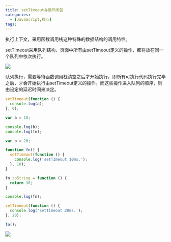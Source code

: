 ```yaml
---
title: setTimeout与循环闭包
categories:
  - [JavaScript,核心]
tags: 
---
```


执行上下文，采用函数调用栈这种特殊的数据结构的调用特性。

setTimeout采用队列结构，页面中所有由setTimeout定义的操作，都将放在同一个队列中依次执行。

![](https://s2.loli.net/2023/03/05/opT9YwiFQBy1lnG.webp)

队列执行，需要等待函数调用栈清空之后才开始执行。即所有可执行代码执行完毕之后，才会开始执行由setTimeout定义的操作。而这些操作进入队列的顺序，则由设定的延迟时间来决定。

```javascript
setTimeout(function () {
  console.log(a);
}, 0);

var a = 10;

console.log(b);
console.log(fn);

var b = 20;

function fn() {
  setTimeout(function () {
    console.log('setTImeout 10ms.');
  }, 10);
}

fn.toString = function () {
  return 30;
}

console.log(fn);

setTimeout(function () {
  console.log('setTimeout 20ms.');
}, 20);

fn();
```

![](https://s2.loli.net/2023/03/05/hVzmswRqXW4ONy9.webp)
